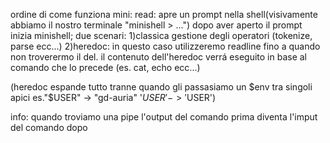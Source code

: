 ordine di come funziona mini:
read: apre un prompt nella shell(visivamente abbiamo il nostro terminale "minishell > ...")
    dopo aver aperto il prompt inizia minishell; due scenari:
    1)classica gestione degli operatori (tokenize, parse ecc...)
    2)heredoc: in questo caso utilizzeremo readline fino a quando non troverermo il del. il contenuto dell'heredoc verrá eseguito in base al comando che lo precede (es. cat, echo ecc...)

(heredoc espande tutto tranne quando gli passasiamo un $env tra singoli apici es."$USER" -> "gd-auria" '$USER'-> '$USER')

info:
quando troviamo una pipe l'output del comando prima diventa l'imput del comando dopo
